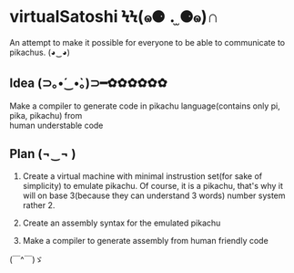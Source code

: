 # virtualSatoshi ϞϞ(๑⚈ ․̫ ⚈๑)∩
An attempt to make it possible for everyone to be able to communicate to pikachus. 	(◕‿◕)

## Idea (⊃｡•́‿•̀｡)⊃━✿✿✿✿✿✿
Make a compiler to generate code in pikachu language(contains only pi, pika, pikachu) from    
human understable code

## Plan  (¬‿¬ )
1. Create a virtual machine with minimal instrustion set(for sake of simplicity) to emulate
pikachu. Of course, it is a pikachu, that's why it will on base 3(because they can understand 3 words)
number system rather 2.

2. Create an assembly syntax for the emulated pikachu

3. Make a compiler to generate assembly from human friendly code

(￣^￣)ゞ
